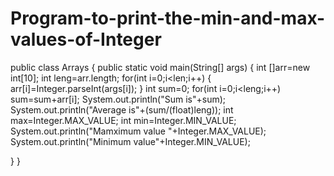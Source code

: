 # Program-to-print-the-min-and-max-values-of-Integer
public class Arrays {
	public static void main(String[] args) {
		int []arr=new int[10];
		int leng=arr.length;
		for(int i=0;i<len;i++)
		{
			arr[i]=Integer.parseInt(args[i]);
		}
		int sum=0;
		for(int i=0;i<leng;i++)
			sum=sum+arr[i];
		System.out.println("Sum is"+sum);
		System.out.println("Average is"+(sum/(float)leng));
		int max=Integer.MAX_VALUE;
		int min=Integer.MIN_VALUE;
		System.out.println("Mamximum value "+Integer.MAX_VALUE);
		System.out.println("Minimum value"+Integer.MIN_VALUE);
		


}
}
